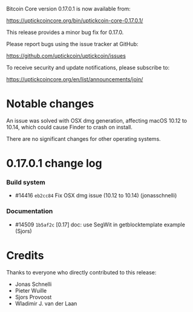 Bitcoin Core version 0.17.0.1 is now available from:

  <https://uptickcoincore.org/bin/uptickcoin-core-0.17.0.1/>

This release provides a minor bug fix for 0.17.0.

Please report bugs using the issue tracker at GitHub:

  <https://github.com/uptickcoin/uptickcoin/issues>

To receive security and update notifications, please subscribe to:

  <https://uptickcoincore.org/en/list/announcements/join/>

Notable changes
===============

An issue was solved with OSX dmg generation, affecting macOS 10.12 to 10.14,
which could cause Finder to crash on install.

There are no significant changes for other operating systems.

0.17.0.1 change log
===================

### Build system
- #14416 `eb2cc84` Fix OSX dmg issue (10.12 to 10.14) (jonasschnelli)

### Documentation
- #14509 `1b5af2c` [0.17] doc: use SegWit in getblocktemplate example (Sjors)

Credits
=======

Thanks to everyone who directly contributed to this release:

- Jonas Schnelli
- Pieter Wuille
- Sjors Provoost
- Wladimir J. van der Laan

